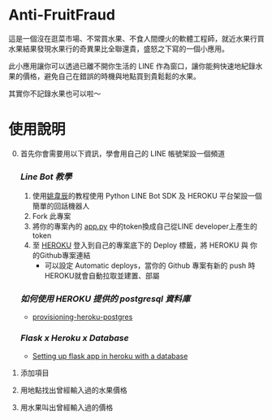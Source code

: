 # Anti-FruitFraud
這是一個沒在逛菜市場、不常買水果、不食人間煙火的軟體工程師，就近水果行買水果結果發現水果行的奇異果比全聯還貴，盛怒之下寫的一個小應用。

此小應用讓你可以透過已離不開你生活的 LINE 作為窗口，讓你能夠快速地紀錄水果的價格，避免自己在錯誤的時機與地點買到貴鬆鬆的水果。

其實你不記錄水果也可以啦～

# 使用說明
0. 首先你會需要用以下資訊，學會用自己的 LINE 帳號架設一個頻道
    ### ***Line Bot 教學***
    1. 使用[姚韋辰](https://yaoandy107.github.io/line-bot-tutorial/)的教程使用 Python LINE Bot SDK 及 HEROKU 平台架設一個簡單的回話機器人
    2. Fork 此專案
    3. 將你的專案內的 [app.py](/app.py) 中的token換成自己從LINE developer上產生的token
    4. 至 [HEROKU](https://dashboard.heroku.com/) 登入到自己的專案底下的 Deploy 標籤，將 HEROKU 與 你的Github專案連結
        - 可以設定 Automatic deploys，當你的 Github 專案有新的 push 時 HEROKU就會自動拉取並建置、部屬

    ### ***如何使用 HEROKU 提供的 postgresql 資料庫***
    - [provisioning-heroku-postgres](https://devcenter.heroku.com/articles/heroku-postgresql#provisioning-heroku-postgres)

    ### ***Flask x Heroku x Database***
    - [Setting up flask app in heroku with a database](https://gist.github.com/mayukh18/2223bc8fc152631205abd7cbf1efdd41/)

1. 添加項目

2. 用地點找出曾經輸入過的水果價格

3. 用水果叫出曾經輸入過的價格

